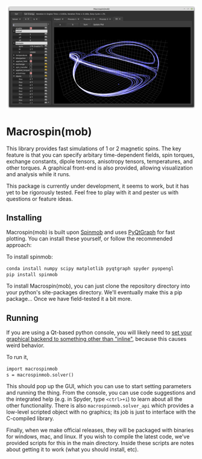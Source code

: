 ![Screenshot](https://raw.githubusercontent.com/Spinmob/macrospinmob/master/images/screenshot.png)

# Macrospin(mob)

This library provides fast simulations of 1 or 2 magnetic spins. The key feature is that you can specify arbitary time-dependent fields, spin torques, exchange constants, dipole tensors, anisotropy tensors, temperatures, and other torques. A graphical front-end is also provided, allowing visualization and analysis while it runs.

This package is currently under development, it seems to work, but it has yet to be rigorously tested. Feel free to play with it and pester us with questions or feature ideas.

## Installing

Macrospin(mob) is built upon [Spinmob](https://github.com/Spinmob/spinmob/wiki) and uses [PyQtGraph](http://www.pyqtgraph.org/) for fast plotting. You can install these yourself, or follow the recommended approach:

To install spinmob:
```
conda install numpy scipy matplotlib pyqtgraph spyder pyopengl
pip install spinmob
```

To install Macrospin(mob), you can just clone the repository directory into your python's site-packages directory. We'll eventually make this a pip package... Once we have field-tested it a bit more.

## Running

If you are using a Qt-based python console, you will likely need to [set your graphical backend to something other than "inline"](https://github.com/Spinmob/spinmob/wiki#3-configure-the-ipython-console-in-spyder), because this causes weird behavior.

To run it, 
```
import macrospinmob
s = macrospinmob.solver()
```

This should pop up the GUI, which you can use to start setting parameters and running the thing. From the console, you can use code suggestions and the integrated help (e.g. in Spyder, type `<ctrl>+i`) to learn about all the other functionality. There is also `macrospinmob.solver_api` which provides a low-level scripted object with no graphics; its job is just to interface with the C-compiled library.

Finally, when we make official releases, they will be packaged with binaries for windows, mac, and linux. If you wish to compile the latest code, we've provided scripts for this in the main directory. Inside these scripts are notes about getting it to work (what you should install, etc).
